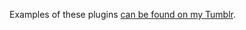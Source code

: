 Examples of these plugins [can be found on my Tumblr](http://106miles.jml.is/post/80077045538/inside-the-museum-lightroom-templates).
